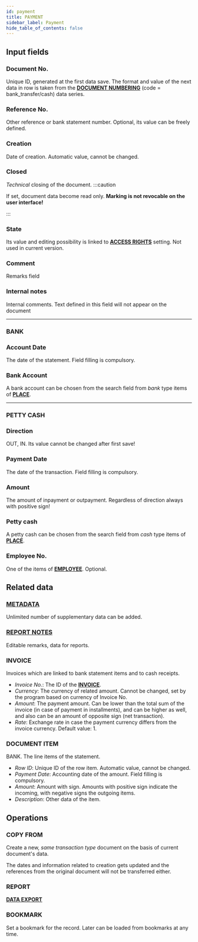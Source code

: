 ```yaml
---
id: payment
title: PAYMENT
sidebar_label: Payment
hide_table_of_contents: false
---
```


## Input fields

### Document No.
Unique ID, generated at the first data save. The format and value of the next data in row is taken from the [**DOCUMENT NUMBERING**](numberdef) (code = bank_transfer/cash) data series. 

### Reference No.
Other reference or bank statement number. Optional, its value can be freely defined.

### Creation
Date of creation. Automatic value, cannot be changed.

### Closed
*Technical* closing of the document.
:::caution

If set, document data become read only. **Marking is not revocable on the user interface!**

:::

### State
Its value and editing possibility is linked to [**ACCESS RIGHTS**](usergroup#supervisor) setting. Not used in current version.

### Comment
Remarks field

### Internal notes
Internal comments. Text defined in this field will not appear on the document

---
### BANK

### Account Date
The date of the statement. Field filling is compulsory.

### Bank Account
A bank account can be chosen from the search field from *bank* type items of [**PLACE**](place#type).

---
### PETTY CASH

### Direction
OUT, IN. Its value cannot be changed after first save!

### Payment Date
The date of the transaction. Field filling is compulsory.

### Amount
The amount of inpayment or outpayment. Regardless of direction always with positive sign!

### Petty cash
A petty cash can be chosen from the search field from *cash* type items of [**PLACE**](place#type).

### Employee No.
One of the items of [**EMPLOYEE**](employee#employee-no.). Optional.

## Related data

### [**METADATA**](metadata)
Unlimited number of supplementary data can be added.

### [**REPORT NOTES**](notes)
Editable remarks, data for reports.

### INVOICE
Invoices which are linked to bank statement items and to cash receipts.
- *Invoice No.*: The ID of the [**INVOICE**](document).
- *Currency*: The currency of related amount. Cannot be changed, set by the program based on currency of Invoice No.
- *Amount*: The payment amount. Can be lower than the total sum of the invoice (in case of payment in installments), and can be higher as well, and also can be an amount of opposite sign (net transaction).
- *Rate*: Exchange rate in case the payment currency differs from the invoice currency. Default value: 1.

### DOCUMENT ITEM
BANK. The line items of the statement.
- *Row ID*: Unique ID of the row item. Automatic value, cannot be changed.
- *Payment Date*: Accounting date of the amount. Field filling is compulsory.
- *Amount*: Amount with sign. Amounts with positive sign indicate the incoming, with negative signs the outgoing items.
- *Description*: Other data of the item.

## Operations

### COPY FROM
Create a new, *same transaction type* document on the basis of current document's data. 

The dates and information related to creation gets updated and the references from the original document will not be transferred either.

### REPORT
[**DATA EXPORT**](export)

### BOOKMARK
Set a bookmark for the record. Later can be loaded from bookmarks at any time.
